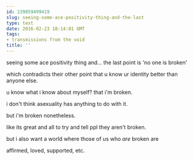 ```yaml
---
id: 139859499419
slug: seeing-some-ace-positivity-thing-and-the-last
type: text
date: 2016-02-23 18:14:01 GMT
tags:
- transmissions from the void
title: ''
---
```


seeing some ace positivity thing and... the last point is 'no one is broken'

which contradicts their other point that u know ur identity better than anyone else.

u know what i know about myself? that i'm broken.

i don't think asexuality has anything to do with it. 

but i'm broken nonetheless.

like its great and all to try and tell ppl they aren't broken.

but i also want a world where those of us who *are* broken are

affirmed, loved, supported, etc.